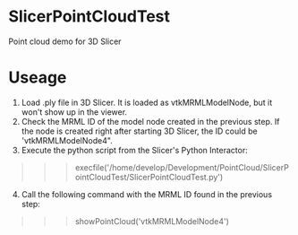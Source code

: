 SlicerPointCloudTest
====================

Point cloud demo for 3D Slicer


Useage
======

1. Load .ply file in 3D Slicer. It is loaded as vtkMRMLModelNode, but it won't show up in the viewer. 
2. Check the MRML ID of the model node created in the previous step. If the node is created right after starting 3D Slicer, the ID could be 'vtkMRMLModelNode4".
3. Execute the python script from the Slicer's Python Interactor:
  >>> execfile('/home/develop/Development/PointCloud/SlicerPointCloudTest/SlicerPointCloudTest.py')
4. Call the following command with the MRML ID found in the previous step:
  >>> showPointCloud('vtkMRMLModelNode4')



  





